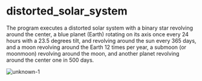 # distorted_solar_system
The program executes a distorted solar system with a binary star revolving around the center, a blue planet (Earth) rotating on its axis once every 24 hours with a 23.5 degrees tilt, and revolving around the sun every 365 days, and a moon revolving around the Earth 12 times per year, a submoon (or moonmoon) revolving around the moon, and another planet revolving around the center one in 500 days.

![unknown-1](https://user-images.githubusercontent.com/83631744/168674367-347e4e31-0b05-45d6-9b21-1acd943c8bdb.png)
